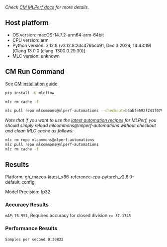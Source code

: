 *Check [CM MLPerf docs](https://docs.mlcommons.org/inference) for more details.*

## Host platform

* OS version: macOS-14.7.2-arm64-arm-64bit
* CPU version: arm
* Python version: 3.12.8 (v3.12.8:2dc476bcb91, Dec  3 2024, 14:43:19) [Clang 13.0.0 (clang-1300.0.29.30)]
* MLC version: unknown

## CM Run Command

See [CM installation guide](https://docs.mlcommons.org/inference/install/).

```bash
pip install -U mlcflow

mlc rm cache -f

mlc pull repo mlcommons@mlperf-automations --checkout=b4abfe592f241f079f19a4c718500e68eade1a3b


```
*Note that if you want to use the [latest automation recipes](https://docs.mlcommons.org/inference) for MLPerf,
 you should simply reload mlcommons@mlperf-automations without checkout and clean MLC cache as follows:*

```bash
mlc rm repo mlcommons@mlperf-automations
mlc pull repo mlcommons@mlperf-automations
mlc rm cache -f

```

## Results

Platform: gh_macos-latest_x86-reference-cpu-pytorch_v2.6.0-default_config

Model Precision: fp32

### Accuracy Results 
`mAP`: `76.951`, Required accuracy for closed division `>= 37.1745`

### Performance Results 
`Samples per second`: `0.30832`
